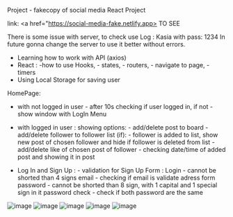 Project - fakecopy of social media
React Project 

link: <a href="https://social-media-fake.netlify.app> TO SEE </a>

There is some issue with server, to check use Log : Kasia with pass: 1234
In future gonna change the server to use it better without errors.

- Learning how to work with API (axios)
- React : -how to use Hooks, - states, - routers, - navigate to page, - timers
- Using Local Storage for saving user 

HomePage: 
- with not logged in user - after 10s checking if user logged in, if not - show window with LogIn Menu
- with logged in user : showing options: 
      - add/delete post to board
      - add/delete follower to follower list (if):
            - follower is added to list, show new post of chosen follower and hide if follower is deleted from list
      - add/delete like of chosen post of follower
      - checking date/time of added post and showing it in post 
      
- Log In and Sign Up :
      - validation for Sign Up Form : 
            Login - cannot be shorted than 4 signs
            email - checking if email is validate adress form
            password - cannot be shorted than 8 sign, with 1 capital and 1 special sign in it
            password check - check if both password are the same


![image](https://user-images.githubusercontent.com/93492863/182461420-4d82532e-2083-4d9d-a665-6cac2f9b600b.png)
![image](https://user-images.githubusercontent.com/93492863/182461464-9a1ab0b4-3bef-4b38-b83c-efe3c8bc6327.png)
![image](https://user-images.githubusercontent.com/93492863/182461493-2aad4da9-4cbb-46aa-87ca-bc90ecde01d8.png)
![image](https://user-images.githubusercontent.com/93492863/182461538-29cd1cc3-34e6-4214-ae61-7945ba571a9f.png)
![image](https://user-images.githubusercontent.com/93492863/182461581-090789c4-a55e-4330-8ecb-bfa3fa00c232.png)
